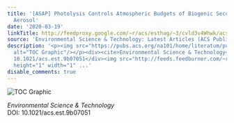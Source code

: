 ```yaml
---
title: '[ASAP] Photolysis Controls Atmospheric Budgets of Biogenic Secondary Organic
  Aerosol'
date: '2020-03-19'
linkTitle: http://feedproxy.google.com/~r/acs/esthag/~3/cvld3v4Whwk/acs.est.9b07051
source: 'Environmental Science & Technology: Latest Articles (ACS Publications)'
description: '<p><img src="https://pubs.acs.org/na101/home/literatum/publisher/achs/journals/content/esthag/0/esthag.ahead-of-print/acs.est.9b07051/20200319/images/medium/es9b07051_0005.gif"
  alt="TOC Graphic"/></p><div><cite>Environmental Science & Technology</cite></div><div>DOI:
  10.1021/acs.est.9b07051</div><img src="http://feeds.feedburner.com/~r/acs/esthag/~4/cvld3v4Whwk"
  height="1" width="1" ...'
disable_comments: true
---
```

<p><img src="https://pubs.acs.org/na101/home/literatum/publisher/achs/journals/content/esthag/0/esthag.ahead-of-print/acs.est.9b07051/20200319/images/medium/es9b07051_0005.gif" alt="TOC Graphic"/></p><div><cite>Environmental Science & Technology</cite></div><div>DOI: 10.1021/acs.est.9b07051</div><img src="http://feeds.feedburner.com/~r/acs/esthag/~4/cvld3v4Whwk" height="1" width="1" ...